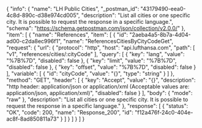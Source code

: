 {
  "info": {
    "name": "LH Public Cities",
    "_postman_id": "43179490-eea0-4c8d-890c-d38e974cd005",
    "description": "List all cities or one specific city. It is possible to request the response in a specific language.",
    "schema": "https://schema.getpostman.com/json/collection/v2.0.0/"
  },
  "item": [
    {
      "name": "References",
      "item": [
        {
          "id": "2aeba4a5-8b7a-4d04-ad00-c2da8ec996f1",
          "name": "ReferencesCitiesByCityCodeGet",
          "request": {
            "url": {
              "protocol": "http",
              "host": "api.lufthansa.com",
              "path": [
                "v1",
                "references/cities/:cityCode"
              ],
              "query": [
                {
                  "key": "lang",
                  "value": "%7B%7D",
                  "disabled": false
                },
                {
                  "key": "limit",
                  "value": "%7B%7D",
                  "disabled": false
                },
                {
                  "key": "offset",
                  "value": "%7B%7D",
                  "disabled": false
                }
              ],
              "variable": [
                {
                  "id": "cityCode",
                  "value": "{}",
                  "type": "string"
                }
              ]
            },
            "method": "GET",
            "header": [
              {
                "key": "Accept",
                "value": "{}",
                "description": "http header: application/json or application/xml (Acceptable values are: application/json, application/xml)",
                "disabled": false
              }
            ],
            "body": {
              "mode": "raw"
            },
            "description": "List all cities or one specific city. It is possible to request the response in a specific language."
          },
          "response": [
            {
              "status": "OK",
              "code": 200,
              "name": "Response_200",
              "id": "f12a476f-24c0-404e-ac8f-8ad850811a73"
            }
          ]
        }
      ]
    }
  ]
}